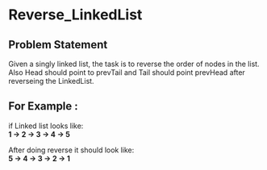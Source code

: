 # Reverse_LinkedList
## Problem Statement
Given a singly linked list, the task is to reverse the order of nodes in the list.<br>
Also Head should point to prevTail and Tail should point prevHead after reverseing the LinkedList.<br>

## For Example :
if Linked list looks like:<br>
<b>1 -> 2 -> 3 -> 4 -> 5</b><br>

After doing reverse it should look like:<br>
<b>5 -> 4 -> 3 -> 2 -> 1</b><br>
